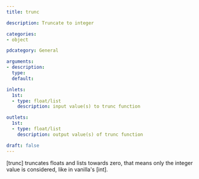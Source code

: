 ```yaml
---
title: trunc

description: Truncate to integer

categories:
- object

pdcategory: General

arguments:
- description:
  type:
  default:

inlets:
  1st:
  - type: float/list
    description: input value(s) to trunc function

outlets:
  1st:
  - type: float/list
    description: output value(s) of trunc function

draft: false
---
```


[trunc] truncates floats and lists towards zero, that means only the integer value is considered, like in vanilla's [int].